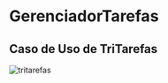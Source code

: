 # GerenciadorTarefas

## Caso de Uso de TriTarefas
![tritarefas](https://user-images.githubusercontent.com/37191196/43933447-452fcb0a-9c39-11e8-911f-0af61cdf8035.png)
